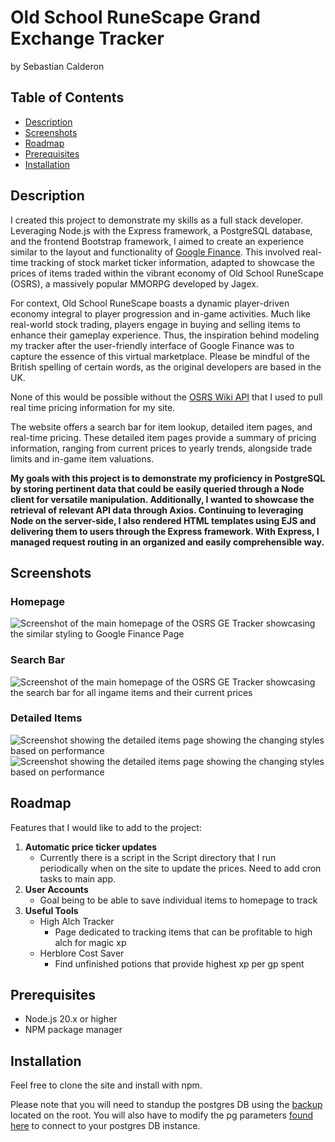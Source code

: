 # **Old School RuneScape Grand Exchange Tracker**
by Sebastian Calderon


## Table of Contents
- [Description](#description)
- [Screenshots](#screenshots)
- [Roadmap](#roadmap)
- [Prerequisites](#prerequisites)
- [Installation](#installation)

## Description
I created this project to demonstrate my skills as a full stack developer. Leveraging Node.js with the Express framework, a PostgreSQL database, and the frontend Bootstrap framework, I aimed to create an experience similar to the layout and functionality of [Google Finance](https://www.google.com/finance/?hl=en). This involved real-time tracking of stock market ticker information, adapted to showcase the prices of items traded within the vibrant economy of Old School RuneScape (OSRS), a massively popular MMORPG developed by Jagex.

For context, Old School RuneScape boasts a dynamic player-driven economy integral to player progression and in-game activities. Much like real-world stock trading, players engage in buying and selling items to enhance their gameplay experience. Thus, the inspiration behind modeling my tracker after the user-friendly interface of Google Finance was to capture the essence of this virtual marketplace. Please be mindful of the British spelling of certain words, as the original developers are based in the UK.

None of this would be possible without the [OSRS Wiki API](https://oldschool.runescape.wiki/w/RuneScape:Real-time_Prices) that I used to pull real time pricing information for my site.

The website offers a search bar for item lookup, detailed item pages, and real-time pricing. These detailed item pages provide a summary of pricing information, ranging from current prices to yearly trends, alongside trade limits and in-game item valuations.

**My goals with this project is to demonstrate my proficiency in PostgreSQL by storing pertinent data that could be easily queried through a Node client for versatile manipulation. Additionally, I wanted to showcase the retrieval of relevant API data through Axios. Continuing to leveraging Node on the server-side, I also rendered HTML templates using EJS and delivering them to users through the Express framework. With Express, I managed request routing in an organized and easily comprehensible way.**

## Screenshots
### Homepage
![Screenshot of the main homepage of the OSRS GE Tracker showcasing the similar styling to Google Finance Page](https://github.com/sabz333/OSRS-GE-Tracker/assets/66535527/a4423d53-6352-4b71-b622-16e2364597be)
### Search Bar
![Screenshot of the main homepage of the OSRS GE Tracker showcasing the search bar for all ingame items and their current prices](https://github.com/sabz333/OSRS-GE-Tracker/assets/66535527/d1dd48e6-9494-41c2-98c9-4add4acc766e)
### Detailed Items
![Screenshot showing the detailed items page showing the changing styles based on performance](https://github.com/sabz333/OSRS-GE-Tracker/assets/66535527/57cdcc7a-4da2-4183-be34-0829484e8263)
![Screenshot showing the detailed items page showing the changing styles based on performance](https://github.com/sabz333/OSRS-GE-Tracker/assets/66535527/c42a6bbf-2450-405b-888a-bdccc78750b2)


## Roadmap
Features that I would like to add to the project:
1. **Automatic price ticker updates**
    - Currently there is a script in the Script directory that I run periodically when on the site to update the prices. Need to add cron tasks to main app.
2. **User Accounts**
    - Goal being to be able to save individual items to homepage to track
3. **Useful Tools**
    - High Alch Tracker
      - Page dedicated to tracking items that can be profitable to high alch for magic xp
    - Herblore Cost Saver
      - Find unfinished potions that provide highest xp per gp spent
   
## Prerequisites
- Node.js 20.x or higher
- NPM package manager

## Installation
Feel free to clone the site and install with npm.

Please note that you will need to standup the postgres DB using the [backup](OSRS-GE-Tracker-Postgres-DB.sql) located on the root. You will also have to modify the pg parameters [found here](db/index.js) to connect to your postgres DB instance.
